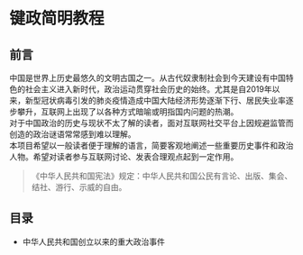 # 键政简明教程
## 前言
中国是世界上历史最悠久的文明古国之一。从古代奴隶制社会到今天建设有中国特色的社会主义进入新时代，政治运动贯穿社会历史的始终。尤其是自2019年以来，新型冠状病毒引发的肺炎疫情造成中国大陆经济形势逐渐下行、居民失业率逐步攀升，互联网上出现了以各种方式暗喻或明指国内问题的热潮。\
对于中国政治的历史与现状不太了解的读者，面对互联网社交平台上因规避监管而创造的政治谜语常常感到难以理解。\
本项目希望以一般读者便于理解的语言，简要客观地阐述一些重要历史事件和政治人物。希望对读者参与互联网讨论、发表合理观点起到一定作用。
> 《中华人民共和国宪法》规定：中华人民共和国公民有言论、出版、集会、结社、游行、示威的自由。

## 目录
- 中华人民共和国创立以来的重大政治事件
